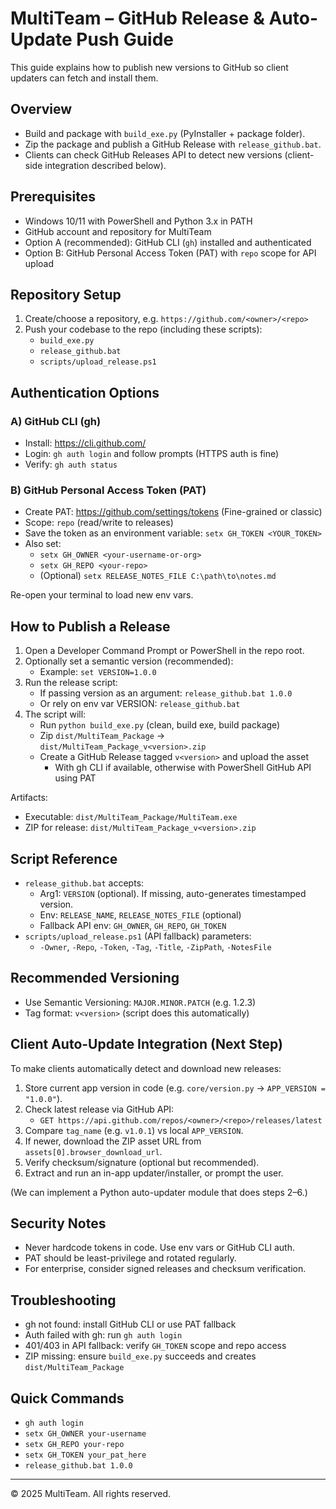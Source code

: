 # MultiTeam – GitHub Release & Auto-Update Push Guide

This guide explains how to publish new versions to GitHub so client updaters can fetch and install them.

## Overview
- Build and package with `build_exe.py` (PyInstaller + package folder).
- Zip the package and publish a GitHub Release with `release_github.bat`.
- Clients can check GitHub Releases API to detect new versions (client-side integration described below).

## Prerequisites
- Windows 10/11 with PowerShell and Python 3.x in PATH
- GitHub account and repository for MultiTeam
- Option A (recommended): GitHub CLI (`gh`) installed and authenticated
- Option B: GitHub Personal Access Token (PAT) with `repo` scope for API upload

## Repository Setup
1. Create/choose a repository, e.g. `https://github.com/<owner>/<repo>`
2. Push your codebase to the repo (including these scripts):
   - `build_exe.py`
   - `release_github.bat`
   - `scripts/upload_release.ps1`

## Authentication Options
### A) GitHub CLI (gh)
- Install: https://cli.github.com/
- Login: `gh auth login` and follow prompts (HTTPS auth is fine)
- Verify: `gh auth status`

### B) GitHub Personal Access Token (PAT)
- Create PAT: https://github.com/settings/tokens (Fine-grained or classic)
- Scope: `repo` (read/write to releases)
- Save the token as an environment variable: `setx GH_TOKEN <YOUR_TOKEN>`
- Also set:
  - `setx GH_OWNER <your-username-or-org>`
  - `setx GH_REPO <your-repo>`
  - (Optional) `setx RELEASE_NOTES_FILE C:\path\to\notes.md`

Re-open your terminal to load new env vars.

## How to Publish a Release
1. Open a Developer Command Prompt or PowerShell in the repo root.
2. Optionally set a semantic version (recommended):
   - Example: `set VERSION=1.0.0`
3. Run the release script:
   - If passing version as an argument: `release_github.bat 1.0.0`
   - Or rely on env var VERSION: `release_github.bat`
4. The script will:
   - Run `python build_exe.py` (clean, build exe, build package)
   - Zip `dist/MultiTeam_Package` → `dist/MultiTeam_Package_v<version>.zip`
   - Create a GitHub Release tagged `v<version>` and upload the asset
     - With gh CLI if available, otherwise with PowerShell GitHub API using PAT

Artifacts:
- Executable: `dist/MultiTeam_Package/MultiTeam.exe`
- ZIP for release: `dist/MultiTeam_Package_v<version>.zip`

## Script Reference
- `release_github.bat` accepts:
  - Arg1: `VERSION` (optional). If missing, auto-generates timestamped version.
  - Env: `RELEASE_NAME`, `RELEASE_NOTES_FILE` (optional)
  - Fallback API env: `GH_OWNER`, `GH_REPO`, `GH_TOKEN`
- `scripts/upload_release.ps1` (API fallback) parameters:
  - `-Owner`, `-Repo`, `-Token`, `-Tag`, `-Title`, `-ZipPath`, `-NotesFile`

## Recommended Versioning
- Use Semantic Versioning: `MAJOR.MINOR.PATCH` (e.g. 1.2.3)
- Tag format: `v<version>` (script does this automatically)

## Client Auto-Update Integration (Next Step)
To make clients automatically detect and download new releases:
1. Store current app version in code (e.g. `core/version.py` → `APP_VERSION = "1.0.0"`).
2. Check latest release via GitHub API:
   - `GET https://api.github.com/repos/<owner>/<repo>/releases/latest`
3. Compare `tag_name` (e.g. `v1.0.1`) vs local `APP_VERSION`.
4. If newer, download the ZIP asset URL from `assets[0].browser_download_url`.
5. Verify checksum/signature (optional but recommended).
6. Extract and run an in-app updater/installer, or prompt the user.

(We can implement a Python auto-updater module that does steps 2–6.)

## Security Notes
- Never hardcode tokens in code. Use env vars or GitHub CLI auth.
- PAT should be least-privilege and rotated regularly.
- For enterprise, consider signed releases and checksum verification.

## Troubleshooting
- gh not found: install GitHub CLI or use PAT fallback
- Auth failed with gh: run `gh auth login`
- 401/403 in API fallback: verify `GH_TOKEN` scope and repo access
- ZIP missing: ensure `build_exe.py` succeeds and creates `dist/MultiTeam_Package`

## Quick Commands
- `gh auth login`
- `setx GH_OWNER your-username`
- `setx GH_REPO your-repo`
- `setx GH_TOKEN your_pat_here`
- `release_github.bat 1.0.0`

---

© 2025 MultiTeam. All rights reserved.

